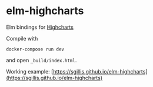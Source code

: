 # elm-highcharts

Elm bindings for [Highcharts](http://www.highcharts.com/)

Compile with

```
docker-compose run dev
```

and open `_build/index.html`.

Working example: [https://sgillis.github.io/elm-highcharts](https://sgillis.github.io/elm-highcharts)

